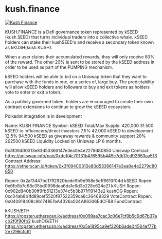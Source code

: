 # kush.finance

<a href="https://kush.finance"><img src="https://pbs.twimg.com/profile_images/1307795929085349890/SIwMAo38_400x400.jpg" title="Kush Finance" alt="Kush Finance"></a>
<!-- [![KushFinance](https://pbs.twimg.com/profile_images/1307795929085349890/SIwMAo38_400x400.jpg)](https://kush.finance) -->
KUSH.FINANCE is a Defi governance token represented by kSEED (kush.SEED) that turns individual traders into a collective whale. 
kSEED holders can stake their kushSEED's and receive a secondary token known as kKUSH(kush.KUSH).
 
When a user claims their accumulated rewards, they will only receive 80% of the reward.
 The other 20% is sent to be stored by the kSEED address in order to be used as part of the PUMPING mechanism.
 
kSEED holders will be able to bid on a Uniswap token that they want to purchase with the funds in one, or a series of, large buy. The predictability will allow kSEED holders and followers to buy and exit tokens as holders vote to enter or exit a token.
 
As a publicly governed token, holders are encouraged to create their own contract extensions to continue to grow the kSEED ecosystem.
 
Polkadot integration is in development


Name: KUSH.FINANCE
Symbol: kSEED
Total/Max Supply: 420,000
31.500 kSEED to influencers/direct investors 7.5%
42.000 kSEED to development 12.5% 
94.500 kSEED as giveaway rewards & community support 20% 
262500 kSEED Liquidity Locked on Uniswap LP 6 months.

0x3f09400313e83d53366147e3ea0e4e2279d80850
Uniswap Contract: https://uniswap.info/pair/0xdcff4c70131b476595b449c7db17cd92663aa513
Contract Address:  https://etherscan.io/token/0x3f09400313e83d53366147e3ea0e4e2279d80850



Ropen: 0x2af3447bc1792920bede9b9d958e5eff9610f04d kSEED
Ropen: 0x6fb5b7c68c05bd0998dea6da1e6d3e228c624e21 kKUSH 
Ropen: 0x902d840b30ff9fb61213e374c5b3b971f19143e2 kushOG
Ropen: 0xc04ab8b1fd89cef5520f87522359ca8c36469329 VoteContract
Ropen: 0x040918408c9b1748E1bA4326a024A86306EdCFB8 FundContract


kKUSH/ETH https://ropsten.etherscan.io/address/0x099aa7cac3c06e7cf0b5c9d67b37acb2f0f90fb2
kushOG/ETH https://ropsten.etherscan.io/address/0x5a1895ca9ef226b6ade04564ef77b2e7296cfc9f
